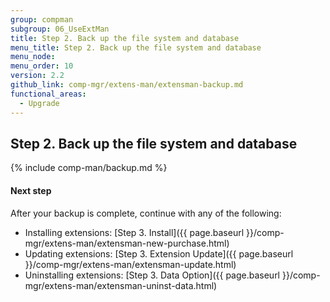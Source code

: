 ```yaml
---
group: compman
subgroup: 06_UseExtMan
title: Step 2. Back up the file system and database
menu_title: Step 2. Back up the file system and database
menu_node:
menu_order: 10
version: 2.2
github_link: comp-mgr/extens-man/extensman-backup.md
functional_areas:
  - Upgrade
---
```


## Step 2. Back up the file system and database

{% include comp-man/backup.md %}

#### Next step
After your backup is complete, continue with any of the following: 

*	Installing extensions: [Step 3. Install]({{ page.baseurl }}/comp-mgr/extens-man/extensman-new-purchase.html)
*	Updating extensions: [Step 3. Extension Update]({{ page.baseurl }}/comp-mgr/extens-man/extensman-update.html)
*	Uninstalling extensions: [Step 3. Data Option]({{ page.baseurl }}/comp-mgr/extens-man/extensman-uninst-data.html)

